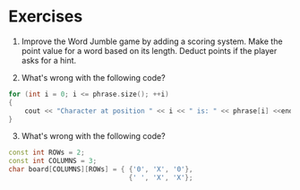 # Exercises

1. Improve the Word Jumble game by adding a scoring system. Make the point value for a word based on its length. Deduct points if the player asks for a hint.

2. What's wrong with the following code?

```cpp
for (int i = 0; i <= phrase.size(); ++i)
{
    cout << "Character at position " << i << " is: " << phrase[i] <<endl;
}
```

3. What's wrong with the following code?

```cpp
const int ROWs = 2;
const int COLUMNS = 3;
char board[COLUMNS][ROWs] = { {'0', 'X', '0'},
                              {' ', 'X', 'X'};
```